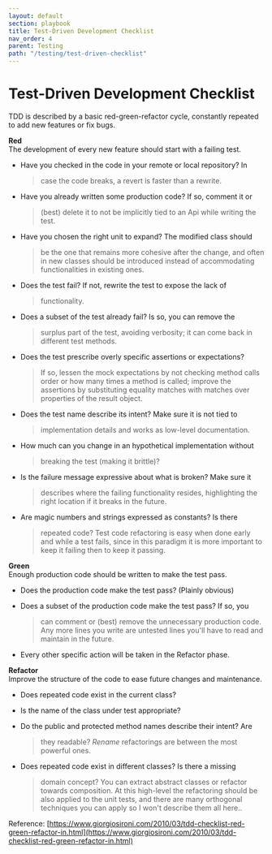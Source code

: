 ```yaml
---
layout: default
section: playbook
title: Test-Driven Development Checklist
nav_order: 4
parent: Testing
path: "/testing/test-driven-checklist"
---
```


# Test-Driven Development Checklist

TDD is described by a basic red-green-refactor cycle, constantly
repeated to add new features or fix bugs.

**Red**\
The development of every new feature should start with a failing test.

- Have you checked in the code in your remote or local repository? In

  > case the code breaks, a revert is faster than a rewrite.

- Have you already written some production code? If so, comment it or

  > (best) delete it to not be implicitly tied to an Api while writing
  > the test.

- Have you chosen the right unit to expand? The modified class should

  > be the one that remains more cohesive after the change, and often
  > in new classes should be introduced instead of accommodating
  > functionalities in existing ones.

- Does the test fail? If not, rewrite the test to expose the lack of

  > functionality.

- Does a subset of the test already fail? Is so, you can remove the

  > surplus part of the test, avoiding verbosity; it can come back in
  > different test methods.

- Does the test prescribe overly specific assertions or expectations?

  > If so, lessen the mock expectations by not checking method calls
  > order or how many times a method is called; improve the assertions
  > by substituting equality matches with matches over properties of
  > the result object.

- Does the test name describe its intent? Make sure it is not tied to

  > implementation details and works as low-level documentation.

- How much can you change in an hypothetical implementation without

  > breaking the test (making it brittle)?

- Is the failure message expressive about what is broken? Make sure it

  > describes where the failing functionality resides, highlighting
  > the right location if it breaks in the future.

- Are magic numbers and strings expressed as constants? Is there
  > repeated code? Test code refactoring is easy when done early and
  > while a test fails, since in this paradigm it is more important to
  > keep it failing then to keep it passing.

**Green**\
Enough production code should be written to make the test pass.

- Does the production code make the test pass? (Plainly obvious)

- Does a subset of the production code make the test pass? If so, you

  > can comment or (best) remove the unnecessary production code. Any
  > more lines you write are untested lines you\'ll have to read and
  > maintain in the future.

- Every other specific action will be taken in the Refactor phase.

**Refactor**\
Improve the structure of the code to ease future changes and
maintenance.

- Does repeated code exist in the current class?

- Is the name of the class under test appropriate?

- Do the public and protected method names describe their intent? Are

  > they readable? _Rename_ refactorings are between the most powerful
  > ones.

- Does repeated code exist in different classes? Is there a missing
  > domain concept? You can extract abstract classes or refactor
  > towards composition. At this high-level the refactoring should be
  > also applied to the unit tests, and there are many orthogonal
  > techniques you can apply so I won\'t describe them all here..

Reference:
[https://www.giorgiosironi.com/2010/03/tdd-checklist-red-green-refactor-in.html](https://www.giorgiosironi.com/2010/03/tdd-checklist-red-green-refactor-in.html)
